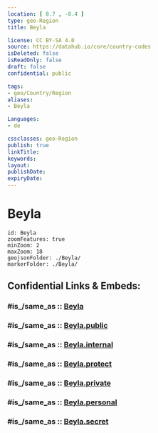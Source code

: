 ```yaml
---
location: [ 8.7 , -8.4 ] 
type: geo-Region
title: Beyla

license: CC BY-SA 4.0
source: https://datahub.io/core/country-codes
isDeleted: false
isReadOnly: false
draft: false
confidential: public

tags:
- geo/Country/Region
aliases:
- Beyla

Languages:
- de

cssclasses: geo-Region
publish: true
linkTitle: 
keywords: 
layout: 
publishDate: 
expiryDate: 
---
```


# Beyla

```leaflet
id: Beyla
zoomFeatures: true 
minZoom: 2 
maxZoom: 18
geojsonFolder: ./Beyla/
markerFolder: ./Beyla/
```


## Confidential Links & Embeds: 

### #is_/same_as :: [Beyla](/_Standards/Earth/Continent/Africa/Africa~West/Guinea/Regions~Guinea/Nzérékoré/counties~Nzérékoré/Beyla.md) 

### #is_/same_as :: [Beyla.public](/_public/Earth/Continent/Africa/Africa~West/Guinea/Regions~Guinea/Nzérékoré/counties~Nzérékoré/Beyla.public.md) 

### #is_/same_as :: [Beyla.internal](/_internal/Earth/Continent/Africa/Africa~West/Guinea/Regions~Guinea/Nzérékoré/counties~Nzérékoré/Beyla.internal.md) 

### #is_/same_as :: [Beyla.protect](/_protect/Earth/Continent/Africa/Africa~West/Guinea/Regions~Guinea/Nzérékoré/counties~Nzérékoré/Beyla.protect.md) 

### #is_/same_as :: [Beyla.private](/_private/Earth/Continent/Africa/Africa~West/Guinea/Regions~Guinea/Nzérékoré/counties~Nzérékoré/Beyla.private.md) 

### #is_/same_as :: [Beyla.personal](/_personal/Earth/Continent/Africa/Africa~West/Guinea/Regions~Guinea/Nzérékoré/counties~Nzérékoré/Beyla.personal.md) 

### #is_/same_as :: [Beyla.secret](/_secret/Earth/Continent/Africa/Africa~West/Guinea/Regions~Guinea/Nzérékoré/counties~Nzérékoré/Beyla.secret.md)

